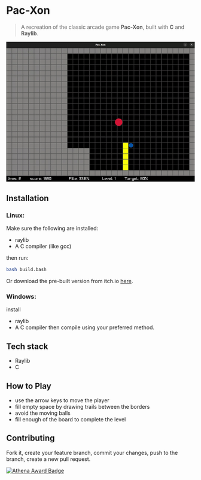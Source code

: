 # Pac-Xon 

> A recreation of the classic arcade game **Pac-Xon**, built with **C** and **Raylib**. 

![Gameplay](assets/gameplay.gif)


## Installation

### Linux:
Make sure the following are installed:
- raylib
- A C compiler (like gcc) 

then run:

```sh
bash build.bash
```

Or download the pre-built version from itch.io [here](https://shahd-moh-abdel.itch.io/pac-xon).

### Windows:
install
- raylib 
- A C compiler 
then compile using your preferred method.

## Tech stack
- Raylib
- C

## How to Play
- use the arrow keys to move the player
- fill empty space by drawing trails between the borders
- avoid the moving balls 
- fill enough of the board to complete the level

## Contributing

Fork it, create your feature branch, commit your changes, push to the branch, create a new pull request. 

[![Athena Award Badge](https://img.shields.io/endpoint?url=https%3A%2F%2Faward.athena.hackclub.com%2Fapi%2Fbadge)](https://award.athena.hackclub.com?utm_source=readme)
